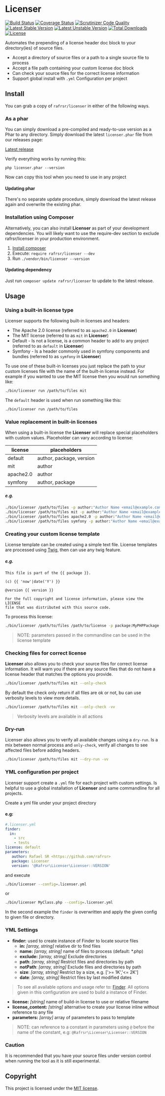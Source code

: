 # Licenser

[![Build Status](https://travis-ci.org/rafrsr/licenser.svg?branch=master)](https://travis-ci.org/rafrsr/licenser)
[![Coverage Status](https://coveralls.io/repos/rafrsr/licenser/badge.svg?branch=master&service=github)](https://coveralls.io/github/rafrsr/licenser?branch=master)
[![Scrutinizer Code Quality](https://scrutinizer-ci.com/g/rafrsr/licenser/badges/quality-score.png?b=master)](https://scrutinizer-ci.com/g/rafrsr/licenser/?branch=master)
[![Latest Stable Version](https://poser.pugx.org/rafrsr/licenser/version)](https://packagist.org/packages/rafrsr/licenser)
[![Latest Unstable Version](https://poser.pugx.org/rafrsr/licenser/v/unstable)](//packagist.org/packages/rafrsr/licenser)
[![Total Downloads](https://poser.pugx.org/rafrsr/licenser/downloads)](https://packagist.org/packages/rafrsr/licenser)
[![License](https://poser.pugx.org/rafrsr/licenser/license)](https://packagist.org/packages/rafrsr/licenser)

Automates the prepending of a license header doc block to your directory(ies) of source files.

- Accept a directory of source files or a path to a single source file to process
- Accept a file path containing your custom license doc block
- Can check your source files for the correct license information
- Support global install with `.yml` Configuration per project

## Install

You can grab a copy of `rafrsr/licenser` in either of the following ways.

### As a phar

You can simply download a pre-compiled and ready-to-use version as a Phar to any directory. 
Simply download the latest `licenser.phar` file from our releases page:

[Latest release](https://github.com/rafrsr/licenser/releases/latest)

Verify everything works by running this:

````
php licenser.phar --version
````

Now can copy this tool when you need to use in any project

#### Updating phar

There's no separate update procedure, simply download the latest release again and overwrite the existing phar.

### Installation using Composer

Alternatively, you can also install **Licenser** as part of your development dependencies. 
You will likely want to use the require-dev section to exclude rafrsr/licenser in your production environment.

1. [Install composer](https://getcomposer.org/download/)
2. Execute: `require rafrsr/licenser --dev`
3. Run `./vendor/bin/licenser --version`

#### Updating dependency

Just run `composer update rafrsr/licenser` to update to the latest release.

## Usage

### Using a built-in license type

Licenser supports the following built-in licenses and headers:

- The Apache 2.0 license (referred to as `apache2.0` in **Licenser**)
- The MIT license (referred to as `mit` in **Licenser**)
- Default - Is not a license, is a common header to add to any project (referred to as `default` in **Licenser**)
- Symfony - Is a header commonly used in symfony components and bundles (referred to as `symfony` in **Licenser**)

To use one of these built-in licenses you just replace the path to your custom licenses file with the name of the built-in license instead. 
For example if you wanted to use the MIT license then you would run something like:

````bash
./bin/licenser run /path/to/files mit
````

The `default` header is used when run something like this:
````bash
./bin/licenser run /path/to/files
````

### Value replacement in built-in licenses
When using a built-in license the **Licenser** will replace special placeholders with custom values. 
Placeholder can vary according to license:

| license  | placeholders  |   
|---|---|
| default  | author, package, version  |
| mit  | author  | 
| apache2.0  | author  | 
| symfony  | author, package  |

##### e.g.
````bash
./bin/licenser /path/to/files -p author:"Author Name <email@example.com>" -p version:1.0
./bin/licenser /path/to/files mit -p author:"Author Name <email@example.com>"
./bin/licenser /path/to/files apache2.0 -p author:"Author Name <email@example.com>"
./bin/licenser /path/to/files symfony -p author:"Author Name <email@example.com>" -p package:MyPHPPackage
````
### Creating your custom license template

License template can be created using a simple text file. 
License templates are processed using [Twig](http://twig.sensiolabs.org/), then can use any twig feature.

##### e.g.
````
This file is part of the {{ package }}.

(c) {{ 'now'|date('Y') }}

@version {{ version }}

For the full copyright and license information, please view the LICENSE
file that was distributed with this source code.
````

To process this license:
````bash
./bin/licenser /path/to/files /path/to/license -p package:MyPHPPackage -p version:1.0
````

> NOTE: parameters passed in the commandline can be used in the license template

### Checking files for correct license

**Licenser** also allows you to check your source files for correct license information.
It will warn you if there are any source files that do not have a license header that matches the options you provide.

````bash
./bin/licenser /path/to/files mit --only-check
````

By default the check only return if all files are ok or not, bu can use verbosity levels to view more details.

````bash
./bin/licenser /path/to/files mit --only-check -vv
````

> Verbosity levels are available in all actions

### Dry-run

Licenser also allows you to verify all available changes using a `dry-run`. Is a mix between normal process and `only-check`, 
verify all changes to see affected files before adding headers.

````bash
./bin/licenser /path/to/files mit --dry-run -vv
````

### YML configuration per project

Licenser support create a `.yml` file for each project with custom settings. 
Is helpful to use a global installation of **Licenser** and same commandline for all projects.

Create a yml file under your project directory

#### e.g:
````yml
#.licenser.yml
finder:
  in: 
    - src
    - tests
license: default
parameters:
   author: Rafael SR <https://github.com/rafrsr>
   package: Licenser
   version: '@Rafrsr\Licenser\Licenser::VERSION'
````

and execute

````bash
./bin/licenser --config=.licenser.yml
````
or
````bash
./bin/licenser MyClass.php --config=.licenser.yml
````
In the second example the `finder` is overwritten and apply the given config to given file or directory.

### YML Settings

- **finder:** used to create instance of Finder to locate source files
    - **in:** _[array, string]_ relative dir to find files
    - **name:** _[array, string]_ name of files to process (default: *.php)
    - **exclude:** _[array, string]_ Exclude directories
    - **path**: _[array, string]_ Restrict files and directories by path
    - **notPath**: _[array, string]_ Exclude files and directories by path
    - **size**: _[array, string]_ Restrict by a size, e.g. ['>= 1K','<= 2K']
    - **date**: _[array, string]_ Restrict files by last modified dates
    
> To see all available options and usage refer to: [Finder](http://symfony.com/doc/current/components/finder.html).
> All options given in this configuration are used to build a instance of Finder.
    
- **license:**  _[string]_ name of build-in license to use or relative filename    
- **license_content:**  _[string]_ alternative to create your license inline without reference to any file
- **parameters:** _[array]_ array of parameters to pass to template  

> NOTE: can reference to a constant in parameters using `@` before the name of the constant, e.g: `@Rafrsr\Licenser\Licenser::VERSION`

### Caution

It is recommended that you have your source files under version control when running 
the tool as it is still experimental.

## Copyright

This project is licensed under the [MIT license](LICENSE).